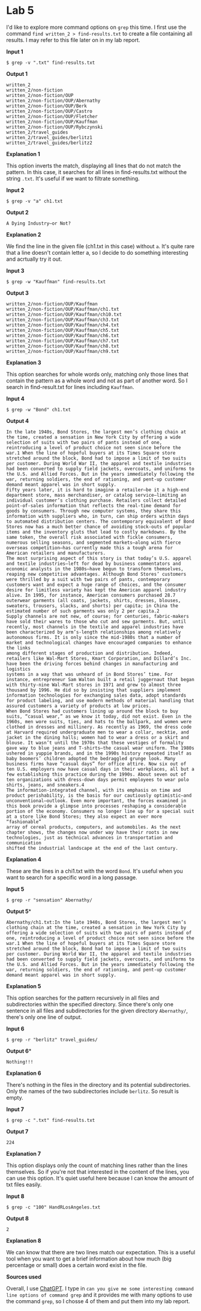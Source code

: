 # Lab 5

I'd like to explore more command options on ```grep``` this time. I first use the command ```find written_2 > find-results.txt``` to create a file containing all results. I may refer to this file later on in my lab report.

**Input 1**
```
$ grep -v ".txt" find-results.txt
```

**Output 1**
```
written_2
written_2/non-fiction
written_2/non-fiction/OUP
written_2/non-fiction/OUP/Abernathy
written_2/non-fiction/OUP/Berk
written_2/non-fiction/OUP/Castro
written_2/non-fiction/OUP/Fletcher
written_2/non-fiction/OUP/Kauffman
written_2/non-fiction/OUP/Rybczynski
written_2/travel_guides
written_2/travel_guides/berlitz1
written_2/travel_guides/berlitz2
```

**Explanation 1**

This option inverts the match, displaying all lines that do not match the pattern. In this case, it searches for all lines in find-results.txt without the string ```.txt```. It's useful if we want to filtrate something.


**Input 2**
```
$ grep -v "a" ch1.txt
```

**Output 2**
```
A Dying Industry—or Not?
```

**Explanation 2**

We find the line in the given file (ch1.txt in this case) without ```a```. It's quite rare that a line doesn't contain letter a, so I decide to do something interesting and acrtually try it out.


**Input 3**
```
$ grep -w "Kauffman" find-results.txt
```

**Output 3**
```
written_2/non-fiction/OUP/Kauffman
written_2/non-fiction/OUP/Kauffman/ch1.txt
written_2/non-fiction/OUP/Kauffman/ch10.txt
written_2/non-fiction/OUP/Kauffman/ch3.txt
written_2/non-fiction/OUP/Kauffman/ch4.txt
written_2/non-fiction/OUP/Kauffman/ch5.txt
written_2/non-fiction/OUP/Kauffman/ch6.txt
written_2/non-fiction/OUP/Kauffman/ch7.txt
written_2/non-fiction/OUP/Kauffman/ch8.txt
written_2/non-fiction/OUP/Kauffman/ch9.txt
```

**Explanation 3**

This option searches for whole words only, matching only those lines that contain the pattern as a whole word and not as part of another word. So I search in find-result.txt for lines including ```Kauffman```.

**Input 4**
```
$ grep -w "Bond" ch1.txt
```

**Output 4**
```
In the late 1940s, Bond Stores, the largest men’s clothing chain at the time, created a sensation in New York City by offering a wide selection of suits with two pairs of pants instead of one, reintroducing a level of product choice not seen since before the war.1 When the line of hopeful buyers at its Times Square store stretched around the block, Bond had to impose a limit of two suits per customer. During World War II, the apparel and textile industries had been converted to supply field jackets, overcoats, and uniforms to the U.S. and Allied Forces. But in the years immediately following the war, returning soldiers, the end of rationing, and pent-up customer demand meant apparel was in short supply.
Fifty years later, it is hard to imagine a retailer—be it a high-end department store, mass merchandiser, or catalog service—limiting an individual customer’s clothing purchase. Retailers collect detailed point-of-sales information that reflects the real-time demand for goods by consumers. Through new computer systems, they share this information with suppliers who, in turn, can ship orders within days to automated distribution centers. The contemporary equivalent of Bond Stores now has a much better chance of avoiding stock-outs of popular items and the inventory gluts that lead to costly markdowns. By the same token, the overall risk associated with fickle consumers, numerous selling seasons, and segmented markets—along with fierce overseas competition—has currently made this a tough arena for American retailers and manufacturers.
The most surprising aspect of this story is that today’s U.S. apparel and textile industries—left for dead by business commentators and economic analysts in the 1980s—have begun to transform themselves, reaping new competitive advantages. Although Bond Stores’ customers were thrilled by a suit with two pairs of pants, contemporary customers want and expect a huge range of choices, and the consumer desire for limitless variety has kept the American apparel industry alive. In 1995, for instance, American consumers purchased 28.7 outerwear garments (all coats, jackets, shirts, dresses, blouses, sweaters, trousers, slacks, and shorts) per capita; in China the estimated number of such garments was only 2 per capita.2
Supply channels are not new, of course; for centuries, fabric-makers have sold their wares to those who cut and sew garments. But, until recently, most channels in the textile and apparel industries have been characterized by arm’s-length relationships among relatively autonomous firms. It is only since the mid-1980s that a number of market and technological changes have encouraged companies to enhance the links 
among different stages of production and distribution. Indeed, retailers like Wal-Mart Stores, Kmart Corporation, and Dillard’s Inc. have been the driving forces behind changes in manufacturing and logistics 
systems in a way that was unheard of in Bond Stores’ time. For instance, entrepreneur Sam Walton built a retail juggernaut that began with thirty-nine Wal-Mart stores in 1971 and grew to almost three thousand by 1996. He did so by insisting that suppliers implement information technologies for exchanging sales data, adopt standards for product labeling, and use modern methods of material handling that assured customers a variety of products at low prices.
When Bond Stores had customers lining up around the block to buy suits, “casual wear,” as we know it today, did not exist. Even in the 1960s, men wore suits, ties, and hats to the ballpark, and women were clothed in dresses and millinery. As recently as 1969, the dress code at Harvard required undergraduate men to wear a collar, necktie, and jacket in the dining halls; women had to wear a dress or a skirt and blouse. It wasn’t until the 1970s that these vestiges of formality gave way to blue jeans and T-shirts—the casual wear uniform. The 1980s ushered in yuppie brands, and in the 1990s history repeated itself as baby boomers’ children adopted the bedraggled grunge look. Many business firms have “casual days” for office attire. Now six out of ten U.S. employers now have casual days in their workplaces, all but a few establishing this practice during the 1990s. About seven out of ten organizations with dress-down days permit employees to wear polo shirts, jeans, and sneakers.4
The information-integrated channel, with its emphasis on time and product perishability, is the basis for our cautiously optimistic—and unconventional—outlook. Even more important, the forces examined in this book provide a glimpse into processes reshaping a considerable portion of the economy. Consumers no longer line up for a special suit at a store like Bond Stores; they also expect an ever more “fashionable” 
array of cereal products, computers, and automobiles. As the next chapter shows, the changes now under way have their roots in new technologies, just as technical advances in transportation and communication 
shifted the industrial landscape at the end of the last century.
```

**Explanation 4**

These are the lines in a chi1.txt with the word ```Bond```. It's useful when you want to search for a specific word in a long passage.


**Input 5**
```
$ grep -r "sensation" Abernathy/
```

**Output 5***
```
Abernathy/ch1.txt:In the late 1940s, Bond Stores, the largest men’s clothing chain at the time, created a sensation in New York City by offering a wide selection of suits with two pairs of pants instead of one, reintroducing a level of product choice not seen since before the war.1 When the line of hopeful buyers at its Times Square store stretched around the block, Bond had to impose a limit of two suits per customer. During World War II, the apparel and textile industries had been converted to supply field jackets, overcoats, and uniforms to the U.S. and Allied Forces. But in the years immediately following the war, returning soldiers, the end of rationing, and pent-up customer demand meant apparel was in short supply.
```

**Explanation 5**

This option searches for the pattern recursively in all files and subdirectories within the specified directory. Since there's only one sentence in all files and subdirectories for the given directory ```Abernathy/```, there's only one line of output.


**Input 6**
```
$ grep -r "berlitz" travel_guides/
```

**Output 6***
```
Nothing!!!
```

**Explanation 6**

There's nothing in the files in the directory and its potential subdirectories. Only the names of the two subdirectories include ```berlitz```. So result is empty.


**Input 7**
```
$ grep -c ".txt" find-results.txt 
```

**Output 7**
```
224
```

**Explanation 7**

This option displays only the count of matching lines rather than the lines themselves. So if you're not that interested in the content of the lines, you can use this option. It's quiet useful here because I can know the amount of txt files easily.


**Input 8**
```
$ grep -c "100" HandRLosAngeles.txt
```

**Output 8**
```
2
```

**Explanation 8**

We can know that there are two lines match our expectation. This is a useful tool when you want to get a brief information about how much (big percentage or small) does a certain word exist in the file.


**Sources used**

Overall, I use [ChatGPT](https://chat.openai.com/chat). I type in ```can you give me some interesting command line options of command grep``` and it provides me with many options to use the command ```grep```, so I chosse 4 of them and put them into my lab report.
